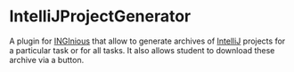 # IntelliJProjectGenerator
A plugin for [INGInious](https://inginious.info.ucl.ac.be/) that allow to generate archives of [IntelliJ](https://www.jetbrains.com/idea/) projects for a particular  task or for all tasks. 
It also allows student to download these archive via a button.